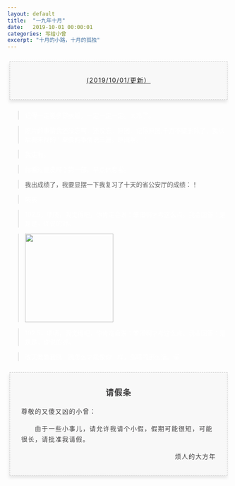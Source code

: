 ```yaml
---
layout: default
title:  "一九年十月"
date:   2019-10-01 00:00:01
categories: 写给小曾
excerpt: "十月的小路，十月的孤独"
---
```



<section style="margin: 20px 0px;">
    <section style="padding: 5px;box-sizing: border-box;">
        <section style="text-align: center;border-width: 1px;border-style: dashed;border-color: #cccccc;background: #f8f8f8;box-shadow: #e5e5e5 -1px 5px 7px;letter-spacing: 1.5px;padding: 1em;color: #3f3e3f;box-sizing: border-box;">
            <section style="text-align: justify;padding: 2px 0.8em;line-height: 1.75em;font-size: 14px;box-sizing: border-box;">
                <p style="text-align: center;">
                    <a href="">(2019/10/01/更新）</a>
                </p>
            </section>
        </section>
    </section>
</section>

> <font color="white">记得一定要多穿衣服，一定一定一定。太冷了。</font>

> <font color="white">照片的事情我还没忘啊，还没忘，原图，记得原图,千万不要删除了，我以后要来找的！重要的事情说三遍，原图啊。！</font>

> <font color="white">我走啦。</font>

> <font color="white">你看过画皮吗？第一部。早点休息啦。</font>

> 我出成绩了，我要显摆一下我复习了十天的省公安厅的成绩：！

> <font color="white">咳咳</font>

> <font color="white">102.5，啧啧，我觉得吧，你肯定会说：笨蛋啊才考这么点。我会回答：是是是，你说的对。</font>

> <img src="https://puui.qpic.cn/fans_admin/0/3_837323156_1570851079848/0" width="200">

> <font color="white">102.5，啧啧，我觉得吧，你肯定会说：笨蛋啊才考这么点。我会回答：是是是，你说的对。</font>

> <font color="white">改天教教我跳一跳怎么才能像你一样，蹦嗒的那么远。😺</font>

<section style="margin: 20px 0px;">
    <section style="padding: 5px;box-sizing: border-box;">
        <section style="text-align: center;border-width: 1px;border-style: dashed;border-color: #cccccc;background: #f8f8f8;box-shadow: #e5e5e5 -1px 5px 7px;letter-spacing: 1.5px;padding: 1em;color: #3f3e3f;box-sizing: border-box;">
            <section style="padding: 2px 0.8em;line-height: 1.75em;font-size: 14px;box-sizing: border-box;">
                <p style="text-align: center; font-size: 18px">
                    <b>请假条</b>
                </p>
                <p style="text-align: left;">
                    尊敬的又傻又凶的小曾：
                </p>
                <p style="text-align: left;">
                    &emsp;&emsp;由于一些小事儿，请允许我请个小假，假期可能很短，可能很长，请批准我请假。
                </p>
                <p style="text-align: right;">
                    烦人的大方年
                </p>
            </section>
        </section>
    </section>
</section>
